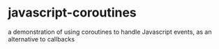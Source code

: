 javascript-coroutines
=====================

a demonstration of using coroutines to handle Javascript events, as an alternative to callbacks